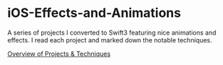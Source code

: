 # iOS-Effects-and-Animations

A series of projects I converted to Swift3 featuring nice animations and effects. I read each project and marked down the notable techniques.

[Overview of Projects & Techniques](https://docs.google.com/document/d/1o8vU_CwZaXts3zynlMDATsCjFVncrQi6j21mDI0kVYs/edit#heading=h.u0qoia37j3uo)
